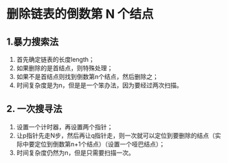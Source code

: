 # 删除链表的倒数第 N 个结点
## 1.暴力搜索法
1. 首先确定链表的长度length；
2. 如果删除的是首结点，则特殊处理；
3. 如果不是首结点则找到倒数第n个结点，然后删除之；
4. 时间复杂度是为n，但是是一个笨办法，因为要经过两次扫描。

## 2. 一次搜寻法
1. 设置一个计时器，再设置两个指针；
2. 让p指针先走N步，然后再让q指针走，则一次就可以定位到要删除的结点（实际中要定位到倒数第n+1个结点）（设置一个哑巴结点）；
3. 时间复杂度仍然为n，但是只需要扫描一次。